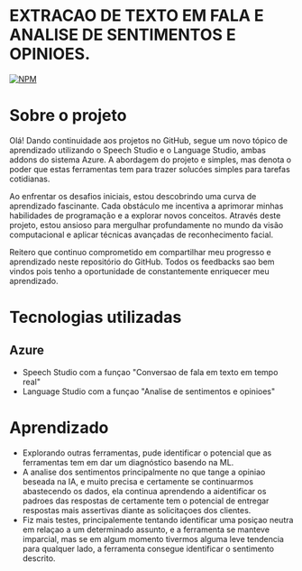 # EXTRACAO DE TEXTO EM FALA E ANALISE DE SENTIMENTOS E OPINIOES. 
[![NPM](https://img.shields.io/npm/l/react)](https://github.com/Bongiorno14/language_And-_speec-/blob/main/LICENSE) 

# Sobre o projeto

Olá! Dando continuidade aos projetos no GitHub, segue um novo tópico de aprendizado utilizando  o Speech Studio e o Language Studio, ambas addons do sistema Azure. A abordagem do projeto e simples, mas denota o poder que estas ferramentas tem para trazer solucóes simples para tarefas cotidianas.

Ao enfrentar os desafios iniciais, estou descobrindo uma curva de aprendizado fascinante. Cada obstáculo me incentiva a aprimorar minhas habilidades de programação e a explorar novos conceitos. Através deste projeto, estou ansioso para mergulhar profundamente no mundo da visão computacional e aplicar técnicas avançadas de reconhecimento facial.

Reitero que continuo comprometido em compartilhar meu progresso e aprendizado neste repositório do GitHub. Todos os feedbacks sao bem vindos pois tenho a oportunidade de constantemente enriquecer meu aprendizado.

# Tecnologias utilizadas
## Azure
- Speech Studio com a funçao "Conversao de fala em texto em tempo real"
- Language Studio com a funçao "Analise de sentimentos e opinioes"

# Aprendizado

- Explorando outras ferramentas, pude identificar o potencial que as ferramentas tem em dar um diagnóstico basendo na ML.
- A analise dos sentimentos principalmente no que tange a opiniao beseada na IA, e muito precisa e certamente se continuarmos abastecendo os dados, ela continua aprendendo a aidentificar os padroes das respostas de certamente tem o potencial de entregar respostas mais assertivas diante as solicitaçoes dos clientes.
- Fiz mais testes, principalemente tentando identificar uma posiçao neutra em relaçao a um determinado assunto, e a ferramenta se manteve imparcial, mas se em algum momento tivermos alguma leve tendencia para qualquer lado, a ferramenta consegue identificar o sentimento descrito.
